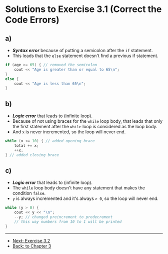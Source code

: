 # Solutions to Exercise 3.1 (Correct the Code Errors)

## a)

-   **_Syntax error_** because of putting a semicolon after the `if` statement.
-   This leads that the `else` statement doesn't find a previous if statement.

```c++
if (age >= 65) { // removed the semicolon
    cout << "Age is greater than or equal to 65\n";
}
else {
    cout << "Age is less than 65\n";
}
```

## b)

-   **_Logic error_** that leads to (infinite loop).
-   Because of not using braces for the `while` loop body, that leads that only
    the first statement after the `while` loop is considered as the loop body.
-   And `x` is never incremented, so the loop will never end.

```c++
while (x <= 10) { // added opening brace
    total += x;
    ++x;
} // added closing brace
```

## c)

-   **_Logic error_** that leads to (infinite loop).
-   The `while` loop body doesn't have any statement that makes the condition `false`.
-   `y` is always incremented and it's always `> 0`, so the loop will never end.

```c++
while (y > 0) {
    cout << y << "\n";
    --y; // changed preincrement to predecrement
    // this way numbers from 10 to 1 will be printed
}
```

---

-   [Next: Exercise 3.2](03_02.md)
-   [Back: to Chapter 3](README.md)
